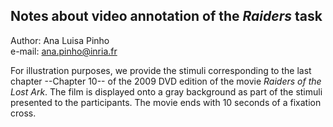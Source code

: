 ## Notes about video annotation of the *Raiders* task  

Author: Ana Luisa Pinho  
e-mail: ana.pinho@inria.fr

For illustration purposes, we provide the stimuli corresponding to the last chapter --Chapter 10-- of the 2009 DVD edition of the movie *Raiders of the Lost Ark*. The film is displayed onto a gray background as part of the stimuli presented to the participants. The movie ends with 10 seconds of a fixation cross.
